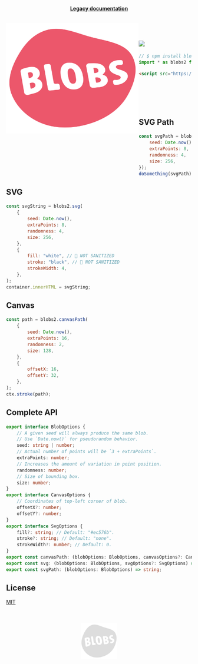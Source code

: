 <p align="center">
    <a href="https://github.com/g-harel/blobs/blob/master/README.legacy.md"><b>Legacy documentation</b></a>
</p>

<br>

<a href="https://blobs.dev">
    <img align="left" width="360" height="300" src="./assets/logo-color.svg?sanitize=true">
</a>

<br>
<br>

[![](https://img.shields.io/npm/v/blobs.svg)](https://www.npmjs.com/package/blobs)

```ts
// $ npm install blobs
import * as blobs2 from "blobs/v2";
```

```html
<script src="https://unpkg.com/blobs/v2"></script>
```

<br>
<br>
<br>
<br>

## SVG Path

```js
const svgPath = blobs2.svg({
    seed: Date.now(),
    extraPoints: 8,
    randomness: 4,
    size: 256,
});
doSomething(svgPath);
```

## SVG

```js
const svgString = blobs2.svg(
    {
        seed: Date.now(),
        extraPoints: 8,
        randomness: 4,
        size: 256,
    },
    {
        fill: "white", // 🚨 NOT SANITIZED
        stroke: "black", // 🚨 NOT SANITIZED
        strokeWidth: 4,
    },
);
container.innerHTML = svgString;
```

## Canvas

```js
const path = blobs2.canvasPath(
    {
        seed: Date.now(),
        extraPoints: 16,
        randomness: 2,
        size: 128,
    },
    {
        offsetX: 16,
        offsetY: 32,
    },
);
ctx.stroke(path);
```

## Complete API

```ts
export interface BlobOptions {
    // A given seed will always produce the same blob.
    // Use `Date.now()` for pseudorandom behavior.
    seed: string | number;
    // Actual number of points will be `3 + extraPoints`.
    extraPoints: number;
    // Increases the amount of variation in point position.
    randomness: number;
    // Size of bounding box.
    size: number;
}
export interface CanvasOptions {
    // Coordinates of top-left corner of blob.
    offsetX?: number;
    offsetY?: number;
}
export interface SvgOptions {
    fill?: string; // Default: "#ec576b".
    stroke?: string; // Default: "none".
    strokeWidth?: number; // Default: 0.
}
export const canvasPath: (blobOptions: BlobOptions, canvasOptions?: CanvasOptions) => Path2D;
export const svg: (blobOptions: BlobOptions, svgOptions?: SvgOptions) => string;
export const svgPath: (blobOptions: BlobOptions) => string;
```

## License

[MIT](./LICENSE)

<p align="center">
    <br><br>
    <img width="100" src="./assets/logo-grey.svg?sanitize=true" />
</p>
